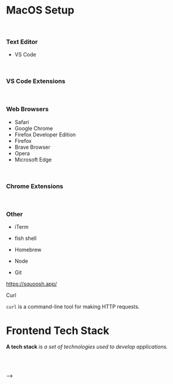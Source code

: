# MacOS Setup

<br>

### Text Editor

- VS Code

<br>

### VS Code Extensions

<br>

### Web Browsers

- Safari
- Google Chrome
- Firefox Developer Edition
- Firefox
- Brave Browser
- Opera
- Microsoft Edge

<br>

### Chrome Extensions

<br>

### Other

- iTerm

- fish shell

- Homebrew

- Node

- Git

https://squoosh.app/

Curl

`curl` is a command-line tool for making HTTP requests.

# Frontend Tech Stack

**A tech stack** _is a set of technologies used to develop applications._

<br>

<!--

| Strapi | REST API | GraphQL |
| ------ | -------- | ------- |

| HTTP | Consuming APIs | HTTP Requests & Tools |
| ---- | -------------- | --------------------- |

| GitHub Copilot | ChatGPT | Midjourney | Tabnine |
| -------------- | ------- | ---------- | ------- |

-->

<br>

<!--

| Databases | Relational: PostgreSQL | NoSQL: MongoDB | Serverless: MongoDB Atlas | ORM: Mongoose | File-Based: SQLite |
| --------- | ---------------------- | -------------- | ------------------------- | ------------- | ------------------ |

| Authentification | Authorization | Linux Commands | Web Servers |
| ---------------- | ------------- | -------------- | ----------- |

<br>

-->

<!--

[&larr; back](./../README.md)

# Resources

- [**CanIuse**](https://caniuse.com/)

<hr>

- [**GitHub**](https://github.com/)

<hr>

- [**Udemy**](https://www.udemy.com/)
- [**Codecademy**](https://www.codecademy.com/)

<hr>

- [**Roadmaps**](https://roadmap.sh/)
- [**freeCodeCamp**](https://www.freecodecamp.org/)

<hr>

- [**FrontendMentor**](https://www.frontendmentor.io/)
- [**CodeWars**](https://www.codewars.com/)
- [**LeetCode**](https://leetcode.com/)

<hr>

- [**MDN Web Docs**](https://developer.mozilla.org/en-US/)
- [**Web.dev**](https://web.dev/)

<div></div>

- [**CSS Tricks**](https://css-tricks.com/)
- [**Smashing Magazine**](https://www.smashingmagazine.com/)
- [**Codrops**](https://tympanus.net/codrops/)
- [**HeyDesigner**](https://heydesigner.com/)
- [**FrontendFront**](https://frontendfront.com/)
- [**dev.to**](https://dev.to/)
- [**daily.dev**](https://daily.dev/)

<hr>

<br>

-->
<!--
# The Internet

[**&larr; Back to the Main Page**](./../README.md)

**The Internet** is a _global network of interconnected computers_ that uses a set of communication protocols to exchange data.

### The Internet

- [How does the Internet Work - cs.gyi](https://cs.fyi/guide/how-does-internet-work)
- [The internet, explained - Vox](https://www.vox.com/2014/6/16/18076282/the-internet)
- [How does the Internet Work - MDN](https://developer.mozilla.org/en-US/docs/Learn/Common_questions/Web_mechanics/How_does_the_Internet_work)

### Browsers

- [How browsers work - web.dev](https://web.dev/howbrowserswork/)
- [Rendering Engine in Browsers - BrowserStack](https://www.browserstack.com/guide/browser-rendering-engine)
- [How browsers work - MDN](https://developer.mozilla.org/en-US/docs/Web/Performance/How_browsers_work)

<br>

<!-- The Web -->

<!-- Web Hosting -->

-->
